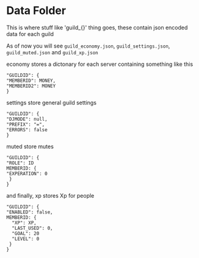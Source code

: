 # Data Folder

This is where stuff like 'guild_{}' thing goes, these contain json encoded data for each guild

As of now you will see `guild_economy.json`, `guild_settings.json`, `guild_muted.json` and `guild_xp.json`

economy stores a dictonary for each server containing something like this

```
"GUILDID": {
"MEMBERID": MONEY,
"MEMBERID2": MONEY
}
```

settings store general guild settings

```
"GUILDID": {
"DJMODE": null,
"PREFIX": "=",
"ERRORS": false
}
```

muted store mutes

```
"GUILDID": {
"ROLE": ID
MEMBERID: {
"EXPERATION": 0
 }
}
```

and finally, xp stores Xp for people
```
"GUILDID": {
"ENABLED": false,
MEMBERID: {
  "XP": XP,
  "LAST_USED": 0,
  "GOAL": 20
  "LEVEL": 0
 }
}
```

